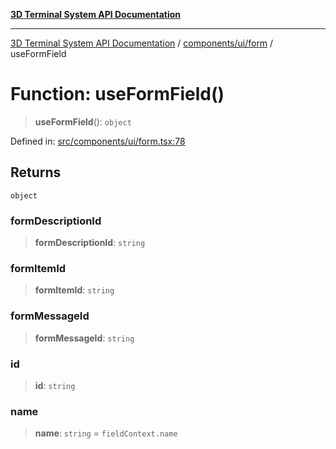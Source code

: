 [**3D Terminal System API Documentation**](../../../../README.md)

***

[3D Terminal System API Documentation](../../../../README.md) / [components/ui/form](../README.md) / useFormField

# Function: useFormField()

> **useFormField**(): `object`

Defined in: [src/components/ui/form.tsx:78](https://github.com/Dicommunitas/ThreeJS_Terminal_3D/blob/5b477f54175762d5c4c643839351148d429f45bb/src/components/ui/form.tsx#L78)

## Returns

`object`

### formDescriptionId

> **formDescriptionId**: `string`

### formItemId

> **formItemId**: `string`

### formMessageId

> **formMessageId**: `string`

### id

> **id**: `string`

### name

> **name**: `string` = `fieldContext.name`
